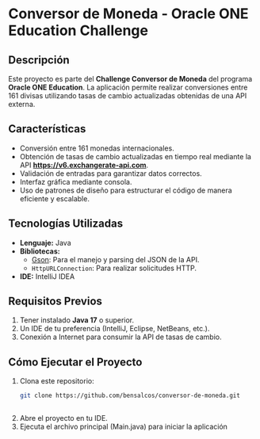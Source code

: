# Conversor de Moneda - Oracle ONE Education Challenge

## Descripción
Este proyecto es parte del **Challenge Conversor de Moneda** del programa **Oracle ONE Education**. La aplicación permite realizar conversiones entre 161 divisas utilizando tasas de cambio actualizadas obtenidas de una API externa.

## Características
- Conversión entre 161 monedas internacionales.
- Obtención de tasas de cambio actualizadas en tiempo real mediante la API **https://v6.exchangerate-api.com**.
- Validación de entradas para garantizar datos correctos.
- Interfaz gráfica mediante consola.
- Uso de patrones de diseño para estructurar el código de manera eficiente y escalable.

## Tecnologías Utilizadas
- **Lenguaje:** Java
- **Bibliotecas:**
  - [Gson](https://github.com/google/gson): Para el manejo y parsing del JSON de la API.
  - `HttpURLConnection`: Para realizar solicitudes HTTP.
- **IDE:** IntelliJ IDEA

## Requisitos Previos
1. Tener instalado **Java 17** o superior.
2. Un IDE de tu preferencia (IntelliJ, Eclipse, NetBeans, etc.).
3. Conexión a Internet para consumir la API de tasas de cambio.

## Cómo Ejecutar el Proyecto
1. Clona este repositorio:
   ```bash
   git clone https://github.com/bensalcos/conversor-de-moneda.git
  
2. Abre el proyecto en tu IDE.
3. Ejecuta el archivo principal (Main.java) para iniciar la aplicación
